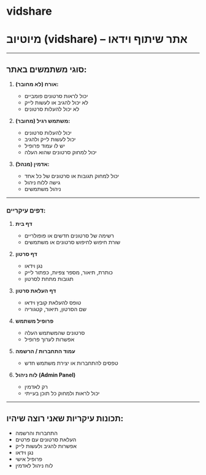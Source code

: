 # vidshare

# מיוטיוב (vidshare) – אתר שיתוף וידאו


---

## סוגי משתמשים באתר:

1. **אורח (לא מחובר):**
   - יכול לראות סרטונים פומביים
   - לא יכול להגיב או לעשות לייק
   - לא יכול להעלות סרטונים

2. **משתמש רגיל (מחובר):**
   - יכול להעלות סרטונים
   - יכול לעשות לייק ולהגיב
   - יש לו עמוד פרופיל
   - יכול למחוק סרטונים שהוא העלה

3. **אדמין (מנהל):**
   - יכול למחוק תגובות או סרטונים של כל אחד
   - גישה ללוח ניהול
   - ניהול משתמשים

---


### דפים עיקריים:

1. **דף בית**  
   - רשימה של סרטונים חדשים או פופולריים
   - שורת חיפוש לחיפוש סרטונים או משתמשים

2. **דף סרטון**  
   - נגן וידאו
   - כותרת, תיאור, מספר צפיות, כפתור לייק
   - תגובות מתחת לסרטון

3. **דף העלאת סרטון**  
   - טופס להעלאת קובץ וידאו
   - שם הסרטון, תיאור, קטגוריה

4. **פרופיל משתמש**  
   - סרטונים שהמשתמש העלה
   - אפשרות לערוך פרופיל

5. **עמוד התחברות / הרשמה**  
   - טפסים להתחברות או יצירת משתמש חדש

6. **לוח ניהול (Admin Panel)**  
   - רק לאדמין
   - יכול לראות ולמחוק כל תוכן בעייתי

---

## תכונות עיקריות שאני רוצה שיהיו:

- התחברות והרשמה
- העלאת סרטונים עם פרטים
- אפשרות להגיב ולעשות לייק
- נגן וידאו 
- פרופיל אישי
- לוח ניהול לאדמין



